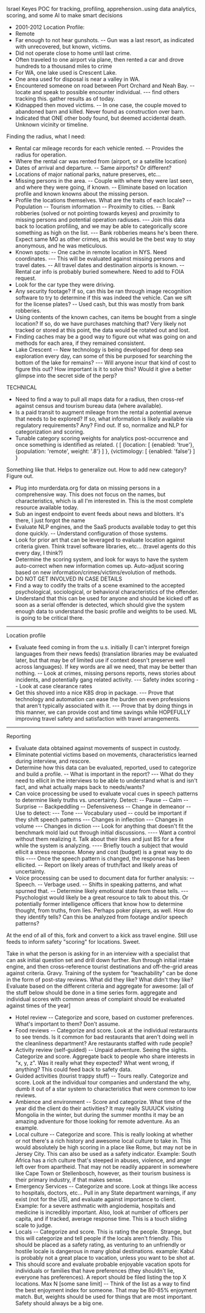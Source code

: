 Israel Keyes POC for tracking, profiling, apprehension..using data analytics, scoring, and some AI to make smart decisions
- 2001-2012
Location Profile:
- Remote
- Far enough to not hear gunshots.
-- Gun was a last resort, as indicated with unrecovered, but known, victims.
- Did not operate close to home until last crime.
- Often traveled to one airport via plane, then rented a car and drove hundreds to a thousand miles to crime
- For WA, one lake used is Crescent Lake.
- One area used for disposal is near a valley in WA. 
- Encountered someone on road between Port Orchard and Neah Bay.
-- locate and speak to possible encounter individual.
--- find others tracking this. gather results as of today.
- Kidnapped then moved victims.
-- In one case, the couple moved to abandoned barn and killed. Never found as construction over barn.
- Indicated that ONE other body found, but deemed accidental death. Unknown vicinity or timeline.


Finding the radius, what I need:
- Rental car mileage records for each vehicle rented.
-- Provides the radius for operation.
- Where the rental car was rented from (airport, or a satellite location)
- Dates of arrival and departure.
-- Same airports? Or different?
- Locations of major national parks, nature preserves, etc...
- Missing persons in the area.
-- Couple with where they were last seen, and where they were going, if known.
-- Eliminate based on location profile and known knowns about the missing person.
- Profile the locations themselves. What are the traits of each locale?
-- Population
-- Tourism information
-- Proximity to cities.
-- Bank robberies (solved or not pointing towards keyes) and proximity to missing persons and potential operation radiuses. 
--- Join this data back to location profiling, and we may be able to categorically score something as high on the list. 
--- Bank robberies means he's been there. Expect same MO as other crimes, as this would be the best way to stay anonymous, and he was meticulous.
- Known spots:
-- One cache in remote location in NYS. Need coordinates.
--- This will be evaluated against missing persons and travel dates.
-- All travel dates and destination airports is known.
-- Rental car info is probably buried somewhere. Need to add to FOIA request.
- Look for the car type they were driving.
- Any security footage? If so, can this be ran through image recognition software to try to determine if this was indeed the vehicle. Can we sift for the license plates?
-- Used cash, but this was mostly from bank robberies.
- Using contents of the known caches, can items be bought from a single location? If so, do we have purchases matching that? Very likely not tracked or stored at this point, the data would be rotated out and lost.
- Finding caches may be a good way to figure out what was going on and methods for each area, if they remained consistent.
- Lake Crescent
-- New technology is being developed for deep sea exploration every day, can some of this be purposed for searching the bottom of the lake for remains?
--- Will anyone incur that kind of cost to figure this out? How important is it to solve this? Would it give a better glimpse into the secret side of the perp?


TECHNICAL 
- Need to find a way to pull all maps data for a radius, then cross-ref against census and tourism bureau data (where available). 
- Is a paid transit to augment mileage from the rental a potential avenue that needs to be explored? If so, what information is likely available via regulatory requirements? Any? Find out. If so, normalize and NLP for categorization and scoring.
- Tunable category scoring weights for analytics post-occurrence and once something is identified as related. (
  [
    {location: [
      {enabled: 'true'}, 
      {population: 'remote', weight: '.8'}
      ]
    }, 
    {victimology: [
      {enabled: 'false'}
      ]
    }
      
Something like that. Helps to generalize out. How to add new category? Figure out.
- Plug into murderdata.org for data on missing persons in a comprehensive way. This does not focus on the names, but characteristics, which is all I'm interested in. This is the most complete resource available today.
- Sub an ingest endpoint to event feeds about news and blotters. It's there, I just forgot the name
- Evaluate NLP engines, and the SaaS products available today to get this done quickly.
-- Understand configuration of those systems.
- Look for prior art that can be leveraged to evaluate location against criteria given. Think travel software libraries, etc... (travel agents do this every day, I think?)
- Determine the scoring system, and look for ways to have the system auto-correct when new information comes up. Auto-adjust scoring based on new information/crimes/victims/evolution of methods.
- DO NOT GET INVOLVED IN CASE DETAILS
- Find a way to codify the traits of a scene examined to the accepted psychological, sociological, or behavioral characteristics of the offender.
- Understand that this can be used for anyone and should be kicked off as soon as a serial offender is detected, which should give the system enough data to understand the basic profile and weights to be used. ML is going to be critical there.

-----
Location profile
- Evaluate feed coming in from the u.s. initially (I can't interpret foreign languages from their news feeds) (translation libraries may be evaluated later, but that may be of limited use if context doesn't preserve well across languages). If key words are all we need, that may be better than nothing.
-- Look at crimes, missing persons reports, news stories about incidents, and potentially gang related activity.
--- Safety index scoring
-- Look at case clearance rates
- Get this shoved into a nice K8S drop in package.
--- Prove that technology and automation can ease the burden on even professions that aren't typically associated with it. 
--- Prove that by doing things in this manner, we can provide cost and time savings while HOPEFULLY improving travel safety and satisfaction with travel arrangements.

-----
Reporting
- Evaluate data obtained against movements of suspect in custody. 
- Eliminate potential victims based on movements, characteristics learned during interview, and rescore.
- Determine how this data can be evaluated, reported, used to categorize and build a profile.
-- What is important in the report?
--- What do they need to ellicit in the interviews to be able to understand what is and isn't fact, and what actually maps back to needs/wants?
- Can voice processing be used to evaluate vocal cues in speech patterns to determine likely truths vs. uncertainty. Detect:
-- Pause
-- Calm
-- Surprise
-- Backpeddling
-- Defensiveness
-- Change in demeanor
-- Use to detect: 
--- Tone
--- Vocabulary used -- could be important if they shift speech patterns
--- Changes in inflection
--- Changes in volume
--- Changes in diction
--- Look for anything that doesn't fit the benchmark mold laid out through initial discussions.
---- Want a control without them realizing it. Talk about their likes and just BS for a few while the system is analyzing.
---- Briefly touch a subject that would ellicit a stress response. Money and cost (budget) is a great way to do this
---- Once the speech pattern is changed, the response has been ellicited. 
-- Report on likely areas of truth/fact and likely areas of uncertainty.
- Voice processing can be used to document data for further analysis:
-- Speech.
-- Verbage used.
-- Shifts in speaking patterns, and what spurned that.
-- Determine likely emotional state from these tells.
--- Psychologist would likely be a great resource to talk to about this. Or potentially former intelligence officers that know how to determine thought, from truths, from lies. Perhaps poker players, as well. How do they identify tells? Can this be analyzed from footage and/or speech patterns?


At the end of all of this, fork and convert to a kick ass travel engine. Still use feeds to inform safety "scoring" for locations. Sweet. 

Take in what the person is asking for in an interview with a specialist that can ask initial question set and drill down further. Run through initial intake engine, and then cross-reference tourist destinations and off-the-grid areas against criteria. Gravy. Training of the system for "teachability" can be done in the form of post-stay reviews. What did they like? What didn't they like? Evaluate based on the different criteria and aggregate for awesome:
[all of the stuff below should be done in a time series form. aggregate and individual scores with common areas of complaint should be evaluated against times of the year]
- Hotel review
-- Categorize and score, based on customer preferences. What's important to them? Don't assume.
- Food reviews
-- Categorize and score. Look at the individual restaraunts to see trends. Is it common for bad restaurants that aren't doing well in the cleanliness department? Are restaurants staffed with rude people? 
- Activity review (self-guided)
-- Unpaid adventure. Seeing the sights. Categorize and score. Aggregate back to people who share interests in "x, y, z". Was it really what they expected? What went wrong, if anything? This could feed back to safety data.
- Guided activities (tourist trappy stuff)
-- Tours really. Categorize and score. Look at the individual tour companies and understand the why, dumb it out of a star system to characteristics that were common to low reviews.
- Ambience and environment
-- Score and categorize. What time of the year did the client do their activities? It may really SUUUCK visiting Mongolia in the winter, but during the summer months it may be an amazing adventure for those looking for remote adventure. As an example.
- Local culture 
-- Categorize and score. This is really looking at whether or not there's a rich history and awesome local culture to take in. This would absolutely be high scoring in a place like Rome, but may not be in Jersey City. This can also be used as a safety indicator. Example: South Africa has a rich culture that's steeped in abuses, violence, and anger left over from apartheid. That may not be readily apparent in somewhere like Cape Town or Stellenbosch, however, as their tourism business is their primary industry, if that makes sense.
- Emergency Services
-- Categorize and score. Look at things like access to hospitals, doctors, etc... Pull in any State department warnings, if any exist (not for the US), and evaluate against importance to client. Example: for a severe asthmatic with angiodemia, hospitals and medicine is incredibly important. Also, look at number of officers per capita, and if tracked, average response time. This is a touch sliding scale to judge.
- Locals
-- Categorize and score. This is rating the people. Strange, but this will categorize and tell people if the locals aren't friendly. This should be placed as a safety rating, as venturing to an unfriendly or hostile locale is dangerous in many global destinations. example: Kabul is probably not a great place to vacation, unless you want to be shot at.
- This should score and evaluate probable enjoyable vacation spots for individuals or families that have preferences (they shouldn't lie, everyone has preferences). A report should be filed listing the top X locations. Max N [some sane limit]
-- Think of the list as a way to find the best enjoyment index for someone. That may be 80-85% enjoyment match. But, weights should be used for things that are most important. Safety should always be a big one.
